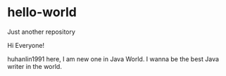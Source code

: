 # hello-world
Just another repository

Hi Everyone!

huhanlin1991 here, I am new one in Java World.
I wanna be the best Java writer in the world.
